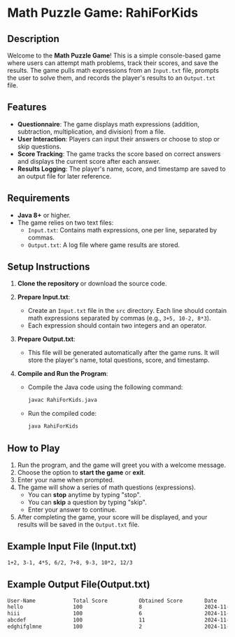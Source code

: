# Math Puzzle Game: RahiForKids

## Description
Welcome to the **Math Puzzle Game**! This is a simple console-based game where users can attempt math problems, track their scores, and save the results. The game pulls math expressions from an `Input.txt` file, prompts the user to solve them, and records the player's results to an `Output.txt` file.

## Features
- **Questionnaire**: The game displays math expressions (addition, subtraction, multiplication, and division) from a file.
- **User Interaction**: Players can input their answers or choose to stop or skip questions.
- **Score Tracking**: The game tracks the score based on correct answers and displays the current score after each answer.
- **Results Logging**: The player's name, score, and timestamp are saved to an output file for later reference.

## Requirements
- **Java 8+** or higher.
- The game relies on two text files:
  - `Input.txt`: Contains math expressions, one per line, separated by commas.
  - `Output.txt`: A log file where game results are stored.

## Setup Instructions
1. **Clone the repository** or download the source code.
2. **Prepare Input.txt**:
   - Create an `Input.txt` file in the `src` directory. Each line should contain math expressions separated by commas (e.g., `3+5, 10-2, 8*3`).
   - Each expression should contain two integers and an operator.
   
3. **Prepare Output.txt**:
   - This file will be generated automatically after the game runs. It will store the player's name, total questions, score, and timestamp.
   
4. **Compile and Run the Program**:
   - Compile the Java code using the following command:
     ```bash
     javac RahiForKids.java
     ```
   - Run the compiled code:
     ```bash
     java RahiForKids
     ```

## How to Play
1. Run the program, and the game will greet you with a welcome message.
2. Choose the option to **start the game** or **exit**.
3. Enter your name when prompted.
4. The game will show a series of math questions (expressions).
   - You can **stop** anytime by typing "stop".
   - You can **skip** a question by typing "skip".
   - Enter your answer to continue.
5. After completing the game, your score will be displayed, and your results will be saved in the `Output.txt` file.

## Example Input File (Input.txt)
```txt
1+2, 3-1, 4*5, 6/2, 7+8, 9-3, 10*2, 12/3
```
## Example Output File(Output.txt)
```txt
User-Name            Total Score          Obtained Score       Date                 Time
hello                100                  8                    2024-11-20           22:24:39
hiii                 100                  6                    2024-11-20           23:14:29
abcdef               100                  11                   2024-11-20           23:28:59
edghifglmne          100                  2                    2024-11-20           23:40:19
```
